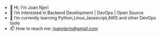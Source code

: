 - 👋 Hi, I’m Joan Njeri
- 👀 I’m interested in Backend Development | DevOps | Open Source
- 🌱 I’m currently learning Python,Linux,Javascript,AWS and other DevOps tools
- 📫 How to reach me: joannjerin@gmail.com

<!---
jnjerin/jnjerin is a ✨ special ✨ repository because its `README.md` (this file) appears on your GitHub profile.

--->

